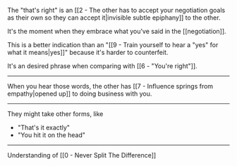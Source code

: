 The "that's right" is an [[2 - The other has to accept your negotiation goals as their own so they can accept it|invisible subtle epiphany]] to the other.

It's the moment when they embrace what you've said in the [[negotiation]].

This is a better indication than an "[[9 - Train yourself to hear a "yes" for what it means|yes]]" because it's harder to counterfeit.

It's an desired phrase when comparing with [[6 - "You're right"]].

---

When you hear those words, the other has [[7 - Influence springs from empathy|opened up]] to doing business with you.

---

They might take other forms, like

- "That's it exactly"
- "You hit it on the head"

---

Understanding of [[0 - Never Split The Difference]]
